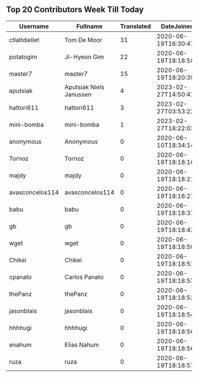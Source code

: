 ## Top 20 Contributors Week Till Today ##
|Username|Fullname|Translated|DateJoined|
|--------|--------|----------|----------|
|ctlaltdieliet|Tom De Moor|31|2020-06-19T16:30:47Z|
|potatogim|Ji-Hyeon Gim|22|2020-06-19T18:18:58.|
|master7|master7|15|2020-06-19T18:20:39.|
|aputsiak|Aputsiak Niels Janussen|4|2023-02-27T14:50:47.|
|hattori611|hattori611|3|2023-02-27T03:53:23.|
|mini-bomba|mini-bomba|1|2023-02-27T18:22:03.|
|anonymous|Anonymous|0|2020-06-10T18:34:14.|
|Tornoz|Tornoz|0|2020-06-19T18:18:16.|
|majdy|majdy|0|2020-06-19T18:18:21.|
|avasconcelos114|avasconcelos114|0|2020-06-19T18:18:27Z|
|babu|babu|0|2020-06-19T18:18:37.|
|gb|gb|0|2020-06-19T18:18:43.|
|wget|wget|0|2020-06-19T18:18:50Z|
|Chikei|Chikei|0|2020-06-19T18:18:51Z|
|cpanato|Carlos Panato|0|2020-06-19T18:18:53Z|
|thePanz|thePanz|0|2020-06-19T18:18:53Z|
|jasonblais|jasonblais|0|2020-06-19T18:18:54Z|
|hhhhugi|hhhhugi|0|2020-06-19T18:18:56.|
|enahum|Elias  Nahum|0|2020-06-19T18:18:56Z|
|ruza|ruza|0|2020-06-19T18:18:57.|
